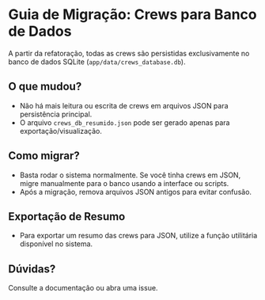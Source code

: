 # Guia de Migração: Crews para Banco de Dados

A partir da refatoração, todas as crews são persistidas exclusivamente no banco de dados SQLite (`app/data/crews_database.db`).

## O que mudou?
- Não há mais leitura ou escrita de crews em arquivos JSON para persistência principal.
- O arquivo `crews_db_resumido.json` pode ser gerado apenas para exportação/visualização.

## Como migrar?
- Basta rodar o sistema normalmente. Se você tinha crews em JSON, migre manualmente para o banco usando a interface ou scripts.
- Após a migração, remova arquivos JSON antigos para evitar confusão.

## Exportação de Resumo
- Para exportar um resumo das crews para JSON, utilize a função utilitária disponível no sistema.

## Dúvidas?
Consulte a documentação ou abra uma issue.
